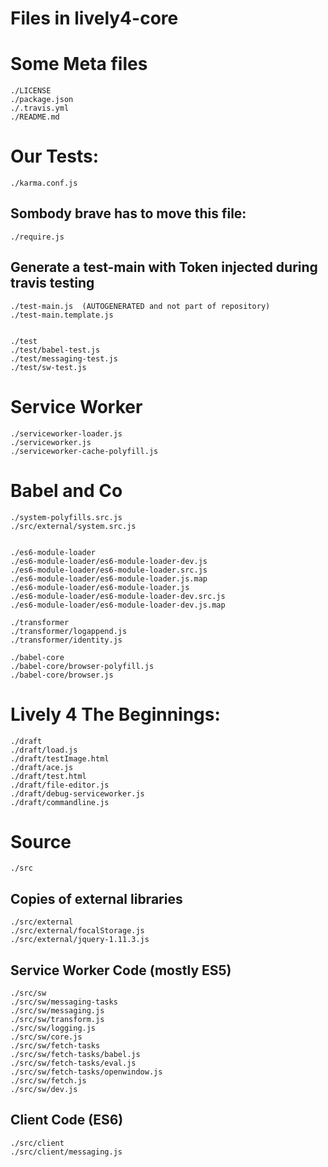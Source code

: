 # Files in lively4-core


# Some Meta files

	./LICENSE
	./package.json
	./.travis.yml
	./README.md

# Our Tests:

	./karma.conf.js

## Sombody brave has to move this file:

	./require.js

## Generate a test-main with Token injected during travis testing

	./test-main.js  (AUTOGENERATED and not part of repository)
	./test-main.template.js


	./test
	./test/babel-test.js
	./test/messaging-test.js
	./test/sw-test.js

# Service Worker

	./serviceworker-loader.js
	./serviceworker.js
	./serviceworker-cache-polyfill.js

# Babel and Co


	./system-polyfills.src.js
	./src/external/system.src.js


	./es6-module-loader
	./es6-module-loader/es6-module-loader-dev.js
	./es6-module-loader/es6-module-loader.src.js
	./es6-module-loader/es6-module-loader.js.map
	./es6-module-loader/es6-module-loader.js
	./es6-module-loader/es6-module-loader-dev.src.js
	./es6-module-loader/es6-module-loader-dev.js.map

	./transformer
	./transformer/logappend.js
	./transformer/identity.js

	./babel-core
	./babel-core/browser-polyfill.js
	./babel-core/browser.js


# Lively 4 The Beginnings:

	./draft
	./draft/load.js
	./draft/testImage.html
	./draft/ace.js
	./draft/test.html
	./draft/file-editor.js
	./draft/debug-serviceworker.js
	./draft/commandline.js


# Source

	./src

## Copies of external libraries

	./src/external
	./src/external/focalStorage.js
	./src/external/jquery-1.11.3.js

## Service Worker Code (mostly ES5)

	./src/sw
	./src/sw/messaging-tasks
	./src/sw/messaging.js
	./src/sw/transform.js
	./src/sw/logging.js
	./src/sw/core.js
	./src/sw/fetch-tasks
	./src/sw/fetch-tasks/babel.js
	./src/sw/fetch-tasks/eval.js
	./src/sw/fetch-tasks/openwindow.js
	./src/sw/fetch.js
	./src/sw/dev.js

## Client Code (ES6)

	./src/client
	./src/client/messaging.js
